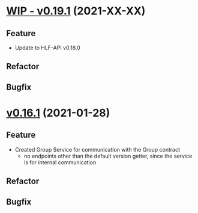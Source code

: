 # [WIP - v0.19.1](https://github.com/upb-uc4/University-Credits-4.0/compare/group-v0.18.1...group-v0.19.1) (2021-XX-XX)
## Feature
- Update to HLF-API v0.18.0
## Refactor
## Bugfix

# [v0.16.1](https://github.com/upb-uc4/University-Credits-4.0/compare/group-v0.16.1...group-v0.16.1) (2021-01-28)
## Feature
 - Created Group Service for communication with the Group contract
     - no endpoints other than the default version getter, since the service is for internal communication
## Refactor
## Bugfix
